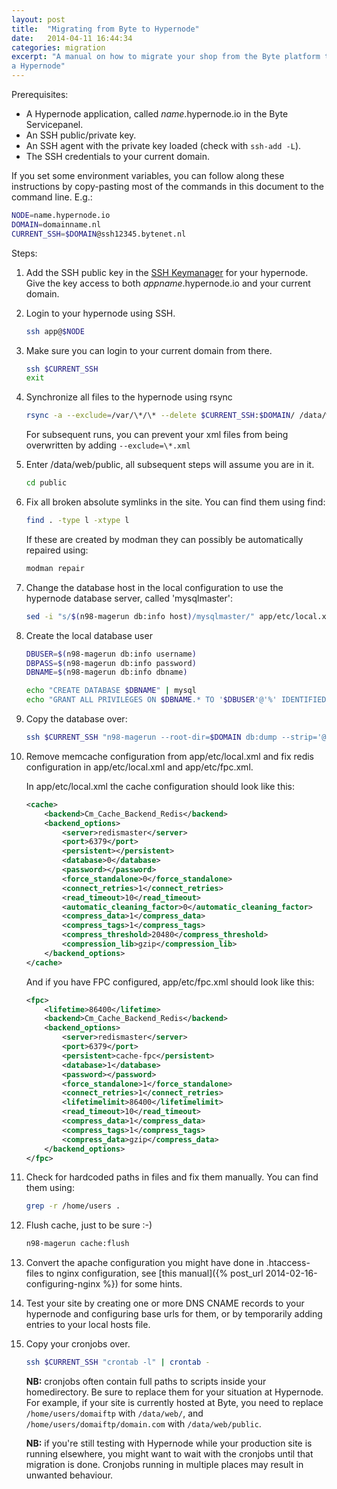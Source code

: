 ```yaml
---
layout: post
title:  "Migrating from Byte to Hypernode"
date:   2014-04-11 16:44:34
categories: migration
excerpt: "A manual on how to migrate your shop from the Byte platform to
a Hypernode"
---
```


Prerequisites:

* A Hypernode application, called _name_.hypernode.io in the Byte Servicepanel.
* An SSH public/private key.
* An SSH agent with the private key loaded (check with `ssh-add -L`).
* The SSH credentials to your current domain.

If you set some environment variables, you can follow along these instructions by copy-pasting most of the commands in this document to the command line. E.g.:

```sh
NODE=name.hypernode.io
DOMAIN=domainname.nl
CURRENT_SSH=$DOMAIN@ssh12345.bytenet.nl
```

Steps:

1. Add the SSH public key in the [SSH Keymanager](https://service.byte.nl/sshkeymanager/) for your hypernode. Give the key access to both _appname_.hypernode.io and your current domain.

2. Login to your hypernode using SSH.

    ```sh
    ssh app@$NODE
    ```

3. Make sure you can login to your current domain from there.

    ```sh
    ssh $CURRENT_SSH
    exit
    ```

4. Synchronize all files to the hypernode using rsync

    ```sh
    rsync -a --exclude=/var/\*/\* --delete $CURRENT_SSH:$DOMAIN/ /data/web/public
    ```
    
    For subsequent runs, you can prevent your xml files from being overwritten by adding `--exclude=\*.xml`

5. Enter /data/web/public, all subsequent steps will assume you are in it.

    ```sh
    cd public
    ```
    
6. Fix all broken absolute symlinks in the site. You can find them using find:

    ```sh
    find . -type l -xtype l
    ```
    
    If these are created by modman they can possibly be automatically repaired using:

    ```sh
    modman repair
    ```

7. Change the database host in the local configuration to use the hypernode database server, called 'mysqlmaster':

    ```sh
    sed -i "s/$(n98-magerun db:info host)/mysqlmaster/" app/etc/local.xml
    ```
   
8. Create the local database user

    ```sh
    DBUSER=$(n98-magerun db:info username)
    DBPASS=$(n98-magerun db:info password)
    DBNAME=$(n98-magerun db:info dbname)
    
    echo "CREATE DATABASE $DBNAME" | mysql
    echo "GRANT ALL PRIVILEGES ON $DBNAME.* TO '$DBUSER'@'%' IDENTIFIED BY '$DBPASS'" | mysql
    ```
   
9. Copy the database over:

    ```sh
   ssh $CURRENT_SSH "n98-magerun --root-dir=$DOMAIN db:dump --strip='@stripped' --stdout" | n98-magerun db:console
   ```

10. Remove memcache configuration from app/etc/local.xml and fix redis configuration in app/etc/local.xml and app/etc/fpc.xml.

    In app/etc/local.xml the cache configuration should look like this:

    ```xml
    <cache>
        <backend>Cm_Cache_Backend_Redis</backend>
        <backend_options>
            <server>redismaster</server>
            <port>6379</port>
            <persistent></persistent>    
            <database>0</database>
            <password></password>
            <force_standalone>0</force_standalone>  
            <connect_retries>1</connect_retries>    
            <read_timeout>10</read_timeout>        
            <automatic_cleaning_factor>0</automatic_cleaning_factor>
            <compress_data>1</compress_data>  
            <compress_tags>1</compress_tags>      
            <compress_threshold>20480</compress_threshold>      
            <compression_lib>gzip</compression_lib>
        </backend_options>
    </cache>
    ```

    And if you have FPC configured, app/etc/fpc.xml should look like this:

    ```xml
    <fpc>
        <lifetime>86400</lifetime>
        <backend>Cm_Cache_Backend_Redis</backend>
        <backend_options>
            <server>redismaster</server>
            <port>6379</port>
            <persistent>cache-fpc</persistent>
            <database>1</database>
            <password></password>
            <force_standalone>1</force_standalone>
            <connect_retries>1</connect_retries>
            <lifetimelimit>86400</lifetimelimit>
            <read_timeout>10</read_timeout>
            <compress_data>1</compress_data>
            <compress_tags>1</compress_tags>
            <compress_data>gzip</compress_data>
        </backend_options>
    </fpc>
    ```

11. Check for hardcoded paths in files and fix them manually. You can find them using:

    ```sh
    grep -r /home/users .
    ```

12. Flush cache, just to be sure :-)

    ```sh
    n98-magerun cache:flush
    ```
    
13. Convert the apache configuration you might have done in .htaccess-files to nginx configuration, see [this manual]({% post_url 2014-02-16-configuring-nginx %}) for some hints.

14. Test your site by creating one or more DNS CNAME records to your hypernode and configuring base urls for them, or by temporarily adding entries to your local hosts file.


15. Copy your cronjobs over.

    ```sh
    ssh $CURRENT_SSH "crontab -l" | crontab -
    ```

    **NB:** cronjobs often contain full paths to scripts inside your homedirectory. Be sure to replace them for your situation at Hypernode. For example, if your site is currently hosted at Byte, you need to replace ```/home/users/domaiftp``` with ```/data/web/```, and ```/home/users/domaiftp/domain.com``` with ```/data/web/public```.

    **NB:** if you're still testing with Hypernode while your production site is running elsewhere, you might want to wait with the cronjobs until that migration is done. Cronjobs running in multiple places may result in unwanted behaviour.
